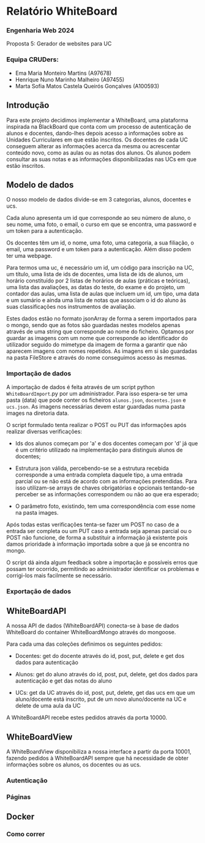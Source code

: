 # Relatório WhiteBoard

### Engenharia Web 2024

Proposta 5: Gerador de websites para UC


### Equipa CRUDers:

- Ema Maria Monteiro Martins (A97678)
- Henrique Nuno Marinho Malheiro (A97455)
- Marta Sofia Matos Castela Queirós Gonçalves (A100593)

## Introdução

Para este projeto decidimos implementar a WhiteBoard, uma plataforma inspirada na BlackBoard que conta com um processo de autenticação de alunos e docentes, dando-lhes depois acesso a informações sobre as Unidades Curriculares em que estão inscritos. Os docentes de cada UC conseguem alterar as informações acerca da mesma ou acrescentar conteúdo novo, como as aulas ou as notas dos alunos. Os alunos podem consultar as suas notas e as informações disponibilizadas nas UCs em que estão inscritos.

## Modelo de dados

O nosso modelo de dados divide-se em 3 categorias, alunos, docentes e ucs.

Cada aluno apresenta um id que corresponde ao seu número de aluno, o seu nome, uma foto, o email, o curso em que se encontra, uma password e um token para a autenticação.

Os docentes têm um id, o nome, uma foto, uma categoria, a sua filiação, o email, uma password e um token para a autenticação. Além disso podem ter uma webpage.

Para termos uma uc, é necessário um id, um código para inscrição na UC, um título, uma lista de ids de docentes, uma lista de ids de alunos, um horário constituído por 2 listas de horários de aulas (práticas e teóricas), uma lista das avaliações, as datas do teste, do exame e do projeto, um contador das aulas, uma lista de aulas que incluem um id, um tipo, uma data e um sumário e ainda uma lista de notas que associam o id do aluno às suas classificações nos instrumentos de avaliação.

Estes dados estão no formato jsonArray de forma a serem importados para o mongo, sendo que as fotos são guardadas nestes modelos apenas através de uma string que corresponde ao nome do ficheiro. Optamos por guardar as imagens com um nome que corresponde ao identificador do utilizador seguido do mimetype da imagem de forma a garantir que não aparecem imagens com nomes repetidos. As imagens em si são guardadas na pasta FileStore e através do nome conseguimos acesso às mesmas.

### Importação de dados 

A importação de dados é feita através de um script python `WhiteBoardImport`.py por um administrador. Para isso espera-se ter uma pasta (data) que pode conter os ficheiros `alunos.json`, `docentes.json` e `ucs.json`. As imagens necessárias devem estar guardadas numa pasta images na diretoria data.

O script formulado tenta realizar o POST ou PUT das informações após realizar diversas verificações:

- Ids dos alunos começam por 'a' e dos docentes começam por 'd' já que é um critério utilizado na implementação para distinguis alunos de docentes;

- Estrutura json válida, percebendo-se se a estrutura recebida corresponde a uma entrada completa daquele tipo, a uma entrada parcial ou se não está de acordo com as informações pretendidas. Para isso utilizam-se arrays de chaves obrigatórias e opcionais tentando-se perceber se as informações correspondem ou não ao que era esperado;

- O parâmetro foto, existindo, tem uma correspondência com esse nome na pasta images.

Após todas estas verificações tenta-se fazer um POST no caso de a entrada ser completa ou um PUT caso a entrada seja apenas parcial ou o POST não funcione, de forma a substituir a informação já existente pois damos prioridade à informação importada sobre a que já se encontra no mongo.

O script dá ainda algum feedback sobre a importação e possíveis erros que possam ter ocorrido, permitindo ao administrador identificar os problemas e corrigi-los mais facilmente se necessário.

### Exportação de dados

## WhiteBoardAPI

A nossa API de dados (WhiteBoardAPI) conecta-se à base de dados WhiteBoard do container WhiteBoardMongo através do mongoose.

Para cada uma das coleções definimos os seguintes pedidos:

- Docentes: get do docente através do id, post, put, delete e get dos dados para autenticação

- Alunos: get do aluno através do id, post, put, delete, get dos dados para autenticação e get das notas do aluno

- UCs: get da UC através do id, post, put, delete, get das ucs em que um aluno/docente está inscrito, put de um novo aluno/docente na UC e delete de uma aula da UC

A WhiteBoardAPI recebe estes pedidos através da porta 10000.

## WhiteBoardView

A WhiteBoardView disponibiliza a nossa interface a partir da porta 10001, fazendo pedidos à WhiteBoardAPI sempre que há necessidade de obter informações sobre os alunos, os docentes ou as ucs.

### Autenticação

### Páginas

## Docker

### Como correr




